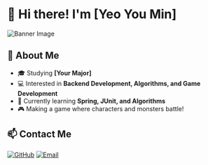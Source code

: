 # 👋 Hi there! I'm [Yeo You Min]
![Banner Image](https://your-image-url.com)
## 🚀 About Me  
- 🎓 Studying **[Your Major]**  
- 💻 Interested in **Backend Development, Algorithms, and Game Development**  
- 🌱 Currently learning **Spring, JUnit, and Algorithms**  
- 🎮 Making a game where characters and monsters battle!

## 📫 Contact Me  
[![GitHub](https://img.shields.io/badge/GitHub-181717?style=flat-square&logo=github&logoColor=white)](https://github.com/yumin1020)
[![Email](https://img.shields.io/badge/Email-D14836?style=flat-square&logo=gmail&logoColor=white)](mailto:yeoy0909@hufs.ac.kr)

<!--
**yumin1020/yumin1020** is a ✨ _special_ ✨ repository because its `README.md` (this file) appears on your GitHub profile.

Here are some ideas to get you started:

- 🔭 I’m currently working on ...
- 👯 I’m looking to collaborate on ...
- 🤔 I’m looking for help with ...
- 💬 Ask me about ...
- 📫 How to reach me: ...
- 😄 Pronouns: ...
- ⚡ Fun fact: ...
-->
